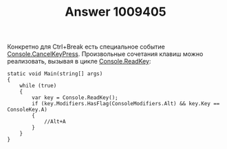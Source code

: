 ﻿---
title: "Answer 1009405"
se.owner.user_id: 240512
se.owner.display_name: "MSDN.WhiteKnight"
se.owner.link: "https://ru.stackoverflow.com/users/240512/msdn-whiteknight"
se.answer_id: 1009405
se.question_id: 1009314
se.post_type: answer
se.score: 1
se.is_accepted: False
---
<p>Конкретно для Ctrl+Break есть специальное событие <a href="https://docs.microsoft.com/en-us/dotnet/api/system.console.cancelkeypress?view=netcore-3.0" rel="nofollow noreferrer">Console.CancelKeyPress</a>. Произвольные сочетания клавиш можно реализовать, вызывая в цикле <a href="https://docs.microsoft.com/en-us/dotnet/api/system.console.readkey?view=netcore-3.0" rel="nofollow noreferrer">Console.ReadKey</a>:</p>

<pre><code>static void Main(string[] args)
{
    while (true)
    {
        var key = Console.ReadKey();
        if (key.Modifiers.HasFlag(ConsoleModifiers.Alt) &amp;&amp; key.Key == ConsoleKey.A)
        {
            //Alt+A
        }            
    }
}
</code></pre>
